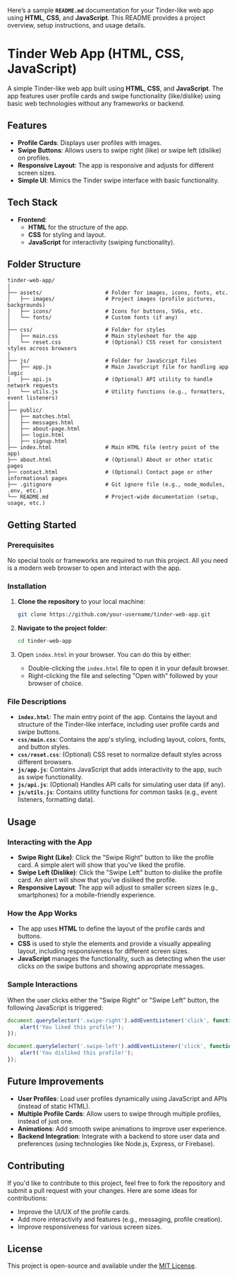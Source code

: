 Here’s a sample **`README.md`** documentation for your Tinder-like web app using **HTML**, **CSS**, and **JavaScript**. This README provides a project overview, setup instructions, and usage details.


# Tinder Web App (HTML, CSS, JavaScript)

A simple Tinder-like web app built using **HTML**, **CSS**, and **JavaScript**. The app features user profile cards and swipe functionality (like/dislike) using basic web technologies without any frameworks or backend.

## Features

- **Profile Cards**: Displays user profiles with images.
- **Swipe Buttons**: Allows users to swipe right (like) or swipe left (dislike) on profiles.
- **Responsive Layout**: The app is responsive and adjusts for different screen sizes.
- **Simple UI**: Mimics the Tinder swipe interface with basic functionality.

## Tech Stack

- **Frontend**: 
  - **HTML** for the structure of the app.
  - **CSS** for styling and layout.
  - **JavaScript** for interactivity (swiping functionality).

## Folder Structure

```
tinder-web-app/
│
├── assets/                    # Folder for images, icons, fonts, etc.
│   ├── images/                # Project images (profile pictures, backgrounds)
│   ├── icons/                 # Icons for buttons, SVGs, etc.
│   └── fonts/                 # Custom fonts (if any)
│
├── css/                       # Folder for styles
│   ├── main.css               # Main stylesheet for the app
│   └── reset.css              # (Optional) CSS reset for consistent styles across browsers
│
├── js/                        # Folder for JavaScript files
│   ├── app.js                 # Main JavaScript file for handling app logic
│   ├── api.js                 # (Optional) API utility to handle network requests
│   └── utils.js               # Utility functions (e.g., formatters, event listeners)
│
├── public/
│   ├── matches.html
│   ├── messages.html
│   ├── about-page.html
│   ├── login.html
│   ├── signup.html
├── index.html                 # Main HTML file (entry point of the app)
├── about.html                 # (Optional) About or other static pages
├── contact.html               # (Optional) Contact page or other informational pages
├── .gitignore                 # Git ignore file (e.g., node_modules, .env, etc.)
└── README.md                  # Project-wide documentation (setup, usage, etc.)
```

## Getting Started

### Prerequisites

No special tools or frameworks are required to run this project. All you need is a modern web browser to open and interact with the app.

### Installation

1. **Clone the repository** to your local machine:

   ```bash
   git clone https://github.com/your-username/tinder-web-app.git
   ```

2. **Navigate to the project folder**:

   ```bash
   cd tinder-web-app
   ```

3. Open `index.html` in your browser. You can do this by either:
   - Double-clicking the `index.html` file to open it in your default browser.
   - Right-clicking the file and selecting "Open with" followed by your browser of choice.

### File Descriptions

- **`index.html`**: The main entry point of the app. Contains the layout and structure of the Tinder-like interface, including user profile cards and swipe buttons.
- **`css/main.css`**: Contains the app's styling, including layout, colors, fonts, and button styles.
- **`css/reset.css`**: (Optional) CSS reset to normalize default styles across different browsers.
- **`js/app.js`**: Contains JavaScript that adds interactivity to the app, such as swipe functionality.
- **`js/api.js`**: (Optional) Handles API calls for simulating user data (if any).
- **`js/utils.js`**: Contains utility functions for common tasks (e.g., event listeners, formatting data).

## Usage

### Interacting with the App

- **Swipe Right (Like)**: Click the "Swipe Right" button to like the profile card. A simple alert will show that you've liked the profile.
- **Swipe Left (Dislike)**: Click the "Swipe Left" button to dislike the profile card. An alert will show that you've disliked the profile.
- **Responsive Layout**: The app will adjust to smaller screen sizes (e.g., smartphones) for a mobile-friendly experience.

### How the App Works

- The app uses **HTML** to define the layout of the profile cards and buttons.
- **CSS** is used to style the elements and provide a visually appealing layout, including responsiveness for different screen sizes.
- **JavaScript** manages the functionality, such as detecting when the user clicks on the swipe buttons and showing appropriate messages.

### Sample Interactions

When the user clicks either the "Swipe Right" or "Swipe Left" button, the following JavaScript is triggered:

```javascript
document.querySelector('.swipe-right').addEventListener('click', function() {
    alert('You liked this profile!');
});

document.querySelector('.swipe-left').addEventListener('click', function() {
    alert('You disliked this profile!');
});
```

## Future Improvements

- **User Profiles**: Load user profiles dynamically using JavaScript and APIs (instead of static HTML).
- **Multiple Profile Cards**: Allow users to swipe through multiple profiles, instead of just one.
- **Animations**: Add smooth swipe animations to improve user experience.
- **Backend Integration**: Integrate with a backend to store user data and preferences (using technologies like Node.js, Express, or Firebase).

## Contributing

If you'd like to contribute to this project, feel free to fork the repository and submit a pull request with your changes. Here are some ideas for contributions:
- Improve the UI/UX of the profile cards.
- Add more interactivity and features (e.g., messaging, profile creation).
- Improve responsiveness for various screen sizes.

## License

This project is open-source and available under the [MIT License](LICENSE).


